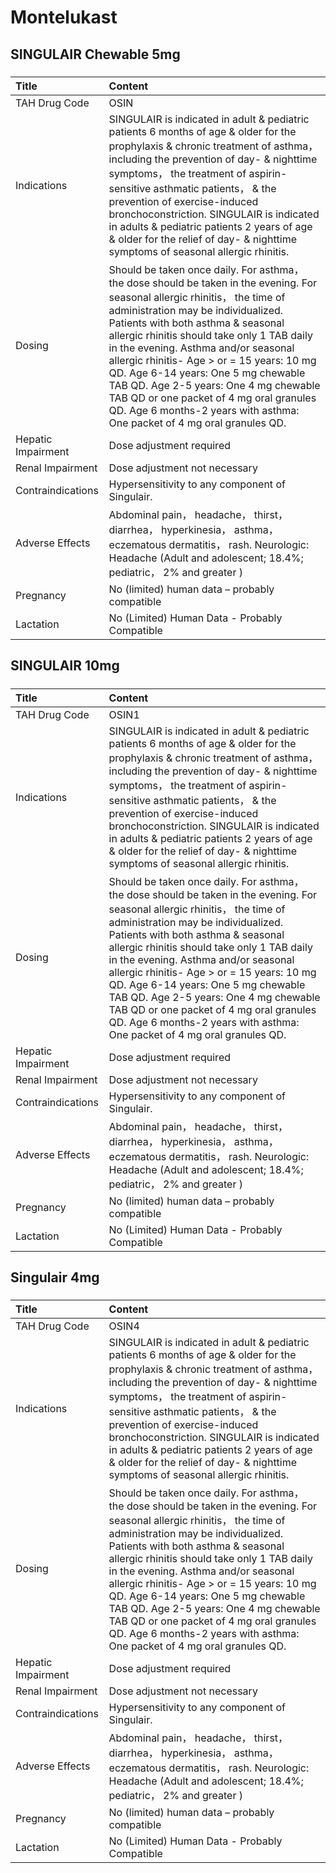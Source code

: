 # Montelukast

## SINGULAIR Chewable 5mg

##### 

| Title              | Content                                                                                                                                                                                                                                                                                                                                                                                                                                                                                                                                            |
|:-------------------|:---------------------------------------------------------------------------------------------------------------------------------------------------------------------------------------------------------------------------------------------------------------------------------------------------------------------------------------------------------------------------------------------------------------------------------------------------------------------------------------------------------------------------------------------------|
| TAH Drug Code      | OSIN                                                                                                                                                                                                                                                                                                                                                                                                                                                                                                                                               |
| Indications        | SINGULAIR is indicated in adult & pediatric patients 6 months of age & older for the prophylaxis & chronic treatment of asthma， including the prevention of day- & nighttime symptoms， the treatment of aspirin-sensitive asthmatic patients， & the prevention of exercise-induced bronchoconstriction. SINGULAIR is indicated in adults & pediatric patients 2 years of age & older for the relief of day- & nighttime symptoms of seasonal allergic rhinitis.                                                                                 |
| Dosing             | Should be taken once daily. For asthma， the dose should be taken in the evening. For seasonal allergic rhinitis， the time of administration may be individualized. Patients with both asthma & seasonal allergic rhinitis should take only 1 TAB daily in the evening. Asthma and/or seasonal allergic rhinitis- Age > or = 15 years: 10 mg QD. Age 6-14 years: One 5 mg chewable TAB QD. Age 2-5 years: One 4 mg chewable TAB QD or one packet of 4 mg oral granules QD. Age 6 months-2 years with asthma: One packet of 4 mg oral granules QD. |
| Hepatic Impairment | Dose adjustment required                                                                                                                                                                                                                                                                                                                                                                                                                                                                                                                           |
| Renal Impairment   | Dose adjustment not necessary                                                                                                                                                                                                                                                                                                                                                                                                                                                                                                                      |
| Contraindications  | Hypersensitivity to any component of Singulair.                                                                                                                                                                                                                                                                                                                                                                                                                                                                                                    |
| Adverse Effects    | Abdominal pain， headache， thirst， diarrhea， hyperkinesia， asthma， eczematous dermatitis， rash. Neurologic: Headache (Adult and adolescent; 18.4%; pediatric， 2% and greater )                                                                                                                                                                                                                                                                                                                                                              |
| Pregnancy          | No (limited) human data – probably compatible                                                                                                                                                                                                                                                                                                                                                                                                                                                                                                      |
| Lactation          | No (Limited) Human Data - Probably Compatible                                                                                                                                                                                                                                                                                                                                                                                                                                                                                                      |

## SINGULAIR 10mg

##### 

| Title              | Content                                                                                                                                                                                                                                                                                                                                                                                                                                                                                                                                            |
|:-------------------|:---------------------------------------------------------------------------------------------------------------------------------------------------------------------------------------------------------------------------------------------------------------------------------------------------------------------------------------------------------------------------------------------------------------------------------------------------------------------------------------------------------------------------------------------------|
| TAH Drug Code      | OSIN1                                                                                                                                                                                                                                                                                                                                                                                                                                                                                                                                              |
| Indications        | SINGULAIR is indicated in adult & pediatric patients 6 months of age & older for the prophylaxis & chronic treatment of asthma， including the prevention of day- & nighttime symptoms， the treatment of aspirin-sensitive asthmatic patients， & the prevention of exercise-induced bronchoconstriction. SINGULAIR is indicated in adults & pediatric patients 2 years of age & older for the relief of day- & nighttime symptoms of seasonal allergic rhinitis.                                                                                 |
| Dosing             | Should be taken once daily. For asthma， the dose should be taken in the evening. For seasonal allergic rhinitis， the time of administration may be individualized. Patients with both asthma & seasonal allergic rhinitis should take only 1 TAB daily in the evening. Asthma and/or seasonal allergic rhinitis- Age > or = 15 years: 10 mg QD. Age 6-14 years: One 5 mg chewable TAB QD. Age 2-5 years: One 4 mg chewable TAB QD or one packet of 4 mg oral granules QD. Age 6 months-2 years with asthma: One packet of 4 mg oral granules QD. |
| Hepatic Impairment | Dose adjustment required                                                                                                                                                                                                                                                                                                                                                                                                                                                                                                                           |
| Renal Impairment   | Dose adjustment not necessary                                                                                                                                                                                                                                                                                                                                                                                                                                                                                                                      |
| Contraindications  | Hypersensitivity to any component of Singulair.                                                                                                                                                                                                                                                                                                                                                                                                                                                                                                    |
| Adverse Effects    | Abdominal pain， headache， thirst， diarrhea， hyperkinesia， asthma， eczematous dermatitis， rash. Neurologic: Headache (Adult and adolescent; 18.4%; pediatric， 2% and greater )                                                                                                                                                                                                                                                                                                                                                              |
| Pregnancy          | No (limited) human data – probably compatible                                                                                                                                                                                                                                                                                                                                                                                                                                                                                                      |
| Lactation          | No (Limited) Human Data - Probably Compatible                                                                                                                                                                                                                                                                                                                                                                                                                                                                                                      |

## Singulair 4mg

##### 

| Title              | Content                                                                                                                                                                                                                                                                                                                                                                                                                                                                                                                                            |
|:-------------------|:---------------------------------------------------------------------------------------------------------------------------------------------------------------------------------------------------------------------------------------------------------------------------------------------------------------------------------------------------------------------------------------------------------------------------------------------------------------------------------------------------------------------------------------------------|
| TAH Drug Code      | OSIN4                                                                                                                                                                                                                                                                                                                                                                                                                                                                                                                                              |
| Indications        | SINGULAIR is indicated in adult & pediatric patients 6 months of age & older for the prophylaxis & chronic treatment of asthma， including the prevention of day- & nighttime symptoms， the treatment of aspirin-sensitive asthmatic patients， & the prevention of exercise-induced bronchoconstriction. SINGULAIR is indicated in adults & pediatric patients 2 years of age & older for the relief of day- & nighttime symptoms of seasonal allergic rhinitis.                                                                                 |
| Dosing             | Should be taken once daily. For asthma， the dose should be taken in the evening. For seasonal allergic rhinitis， the time of administration may be individualized. Patients with both asthma & seasonal allergic rhinitis should take only 1 TAB daily in the evening. Asthma and/or seasonal allergic rhinitis- Age > or = 15 years: 10 mg QD. Age 6-14 years: One 5 mg chewable TAB QD. Age 2-5 years: One 4 mg chewable TAB QD or one packet of 4 mg oral granules QD. Age 6 months-2 years with asthma: One packet of 4 mg oral granules QD. |
| Hepatic Impairment | Dose adjustment required                                                                                                                                                                                                                                                                                                                                                                                                                                                                                                                           |
| Renal Impairment   | Dose adjustment not necessary                                                                                                                                                                                                                                                                                                                                                                                                                                                                                                                      |
| Contraindications  | Hypersensitivity to any component of Singulair.                                                                                                                                                                                                                                                                                                                                                                                                                                                                                                    |
| Adverse Effects    | Abdominal pain， headache， thirst， diarrhea， hyperkinesia， asthma， eczematous dermatitis， rash. Neurologic: Headache (Adult and adolescent; 18.4%; pediatric， 2% and greater )                                                                                                                                                                                                                                                                                                                                                              |
| Pregnancy          | No (limited) human data – probably compatible                                                                                                                                                                                                                                                                                                                                                                                                                                                                                                      |
| Lactation          | No (Limited) Human Data - Probably Compatible                                                                                                                                                                                                                                                                                                                                                                                                                                                                                                      |

